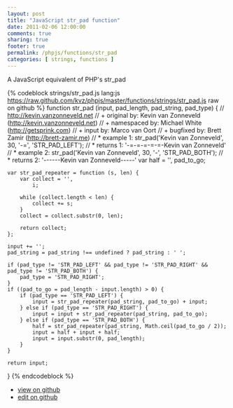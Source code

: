 ```yaml
---
layout: post
title: "JavaScript str_pad function"
date: 2011-02-06 12:00:00
comments: true
sharing: true
footer: true
permalink: /phpjs/functions/str_pad
categories: [ strings, functions ]
---
```

A JavaScript equivalent of PHP's str_pad
<!-- more -->
{% codeblock strings/str_pad.js lang:js https://raw.github.com/kvz/phpjs/master/functions/strings/str_pad.js raw on github %}
function str_pad (input, pad_length, pad_string, pad_type) {
    // http://kevin.vanzonneveld.net
    // +   original by: Kevin van Zonneveld (http://kevin.vanzonneveld.net)
    // + namespaced by: Michael White (http://getsprink.com)
    // +      input by: Marco van Oort
    // +   bugfixed by: Brett Zamir (http://brett-zamir.me)
    // *     example 1: str_pad('Kevin van Zonneveld', 30, '-=', 'STR_PAD_LEFT');
    // *     returns 1: '-=-=-=-=-=-Kevin van Zonneveld'
    // *     example 2: str_pad('Kevin van Zonneveld', 30, '-', 'STR_PAD_BOTH');
    // *     returns 2: '------Kevin van Zonneveld-----'
    var half = '',
        pad_to_go;

    var str_pad_repeater = function (s, len) {
        var collect = '',
            i;

        while (collect.length < len) {
            collect += s;
        }
        collect = collect.substr(0, len);

        return collect;
    };

    input += '';
    pad_string = pad_string !== undefined ? pad_string : ' ';

    if (pad_type != 'STR_PAD_LEFT' && pad_type != 'STR_PAD_RIGHT' && pad_type != 'STR_PAD_BOTH') {
        pad_type = 'STR_PAD_RIGHT';
    }
    if ((pad_to_go = pad_length - input.length) > 0) {
        if (pad_type == 'STR_PAD_LEFT') {
            input = str_pad_repeater(pad_string, pad_to_go) + input;
        } else if (pad_type == 'STR_PAD_RIGHT') {
            input = input + str_pad_repeater(pad_string, pad_to_go);
        } else if (pad_type == 'STR_PAD_BOTH') {
            half = str_pad_repeater(pad_string, Math.ceil(pad_to_go / 2));
            input = half + input + half;
            input = input.substr(0, pad_length);
        }
    }

    return input;
}
{% endcodeblock %}
<ul>
 <li><a href="https://github.com/kvz/phpjs/blob/master/functions/strings/str_pad.js">view on github</a></li>
 <li><a href="https://github.com/kvz/phpjs/edit/master/functions/strings/str_pad.js">edit on github</a></li>
</ul>
